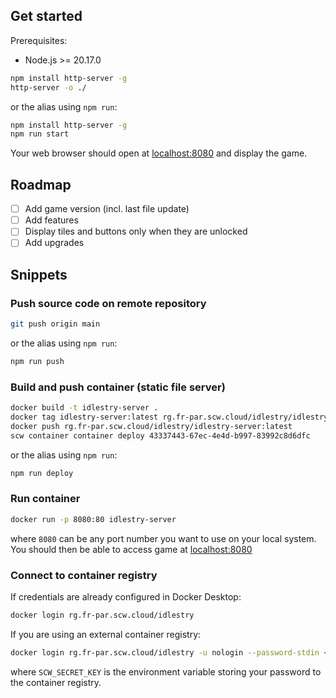  
## Get started

Prerequisites:
- Node.js >= 20.17.0

```bash
npm install http-server -g
http-server -o ./
```

or the alias using `npm run`:

```bash
npm install http-server -g
npm run start
```

Your web browser should open at [localhost:8080](http://localhost:8080) and display the game.

## Roadmap

- [ ] Add game version (incl. last file update)
- [ ] Add features
- [ ] Display tiles and buttons only when they are unlocked
- [ ] Add upgrades

## Snippets

### Push source code on remote repository

```bash
git push origin main
```

or the alias using `npm run`:

```bash
npm run push
```

### Build and push container (static file server)

```bash
docker build -t idlestry-server .
docker tag idlestry-server:latest rg.fr-par.scw.cloud/idlestry/idlestry-server:latest
docker push rg.fr-par.scw.cloud/idlestry/idlestry-server:latest
scw container container deploy 43337443-67ec-4e4d-b997-83992c8d6dfc
```

or the alias using `npm run`:

```bash
npm run deploy
```

### Run container

```bash
docker run -p 8080:80 idlestry-server
```

where `8080` can be any port number you want to use on your local system. You should then be able to access game at [localhost:8080](http://localhost:8080)

### Connect to container registry

If credentials are already configured in Docker Desktop:
```bash
docker login rg.fr-par.scw.cloud/idlestry
```

If you are using an external container registry:
```bash
docker login rg.fr-par.scw.cloud/idlestry -u nologin --password-stdin <<< "$SCW_SECRET_KEY"
```
where `SCW_SECRET_KEY` is the environment variable storing your password to the container registry.